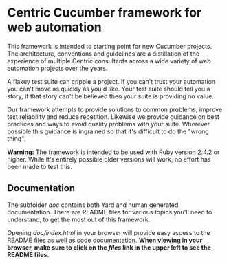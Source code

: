 # Centric Cucumber framework for web automation

This framework is intended to starting point for new Cucumber projects. The architecture, conventions and guidelines are a distillation of the experience of multiple Centric consultants across a wide variety of web automation projects over the years.

A flakey test suite can cripple a project.  If you can't trust your automation you can't move as quickly as you'd like.  Your test suite should tell you a story, if that story can't be believed then your suite is providing no value.

Our framework attempts to provide solutions to common problems, improve test reliability and reduce repetition.  Likewise we provide guidance on best practices and ways to avoid quality problems with your suite.  Wherever possible this guidance is ingrained so that it's difficult to do the "wrong thing".

**Warning:** The framework is intended to be used with Ruby version 2.4.2 or higher. While it's entirely possible older versions will work, no effort has been made to test this.


## Documentation
The subfolder *doc* contains both Yard and human generated documentation.  There are README files for various topics you'll need to understand, to get the most out of this framework. 

Opening *doc/index.html* in your browser will provide easy access to the README files as well as code documentation. **When viewing in your browser, make sure to click on the *files* link in the upper left to see the README files.**
